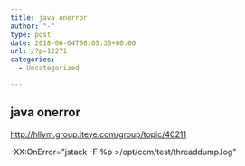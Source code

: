 ```yaml
---
title: java onerror
author: "-"
type: post
date: 2018-06-04T08:05:35+00:00
url: /?p=12271
categories:
  - Uncategorized

---
```

## java onerror
http://hllvm.group.iteye.com/group/topic/40211

-XX:OnError="jstack -F %p >/opt/com/test/threaddump.log"